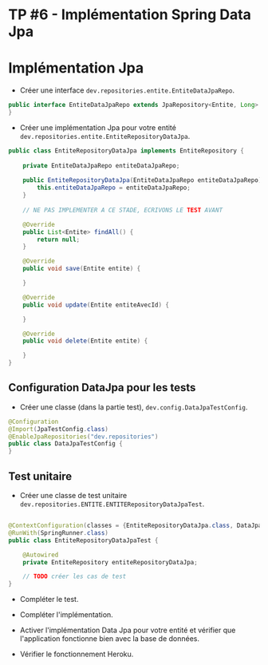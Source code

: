 # TP #6 - Implémentation Spring Data Jpa

# Implémentation Jpa

* Créer une interface `dev.repositories.entite.EntiteDataJpaRepo`.

```java
public interface EntiteDataJpaRepo extends JpaRepository<Entite, Long> {
}
```

* Créer une implémentation Jpa pour votre entité `dev.repositories.entite.EntiteRepositoryDataJpa`.

```java
public class EntiteRepositoryDataJpa implements EntiteRepository {
    
    private EntiteDataJpaRepo entiteDataJpaRepo;
    
    public EntiteRepositoryDataJpa(EntiteDataJpaRepo entiteDataJpaRepo) {
        this.entiteDataJpaRepo = entiteDataJpaRepo;
    }
    
    // NE PAS IMPLEMENTER A CE STADE, ECRIVONS LE TEST AVANT

    @Override
    public List<Entite> findAll() {
        return null;
    }

    @Override
    public void save(Entite entite) {

    }

    @Override
    public void update(Entite entiteAvecId) {

    }

    @Override
    public void delete(Entite entite) {

    }
}
```

## Configuration DataJpa pour les tests

* Créer une classe (dans la partie test), `dev.config.DataJpaTestConfig`.

```java
@Configuration
@Import(JpaTestConfig.class)
@EnableJpaRepositories("dev.repositories")
public class DataJpaTestConfig {
}
```

## Test unitaire

* Créer une classe de test unitaire `dev.repositories.ENTITE.ENTITERepositoryDataJpaTest`.

```java

@ContextConfiguration(classes = {EntiteRepositoryDataJpa.class, DataJpaTestConfig.class})
@RunWith(SpringRunner.class)
public class EntiteRepositoryDataJpaTest {

    @Autowired
    private EntiteRepository entiteRepositoryDataJpa;

    // TODO créer les cas de test
}

```

* Compléter le test.

* Compléter l'implémentation.

* Activer l'implémentation Data Jpa pour votre entité et vérifier que l'application fonctionne bien avec la base de données.

* Vérifier le fonctionnement Heroku.